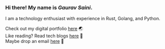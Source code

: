 ### Hi there! My name is *Gaurav Saini*.

I am a technology enthusiast with experience in Rust, Golang, and Python.<br />

Check out my digital portfolio [here](https://gaurav.dev/) 🌏<br />
Like reading? Read tech blogs [here](https://tech.gaurav.app/) 📓<br />
Maybe drop an email [here](mailto:hello@gauravsaini.dev) 📧<br />
